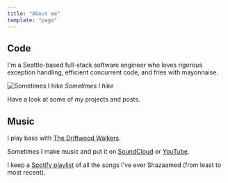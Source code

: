 ```yaml
---
title: "About me"
template: "page"
---
```


## Code

I'm a Seattle-based full-stack software engineer who loves rigorous exception handling, efficient concurrent code, and fries with mayonnaise.

![Sometimes I hike](/media/personal-1.jpg)
*Sometimes I hike*

Have a look at some of my projects and posts.

## Music

I play bass with [The Driftwood Walkers](https://thedriftwoodwalkers.com/).

Sometimes I make music and put it on [SoundCloud](https://soundcloud.com/jonathan-mellman) or [YouTube](https://www.youtube.com/channel/UCoKNvLs9j6VBtKww7OsZ_rA/).

I keep a [Spotify playlist](https://open.spotify.com/user/1242727868/playlist/74JYIKcLYVjm5oW2tMXNSH?si=lJQYbfEXTbqyjkl9k77gyw) of all the songs I've ever Shazaamed (from least to most recent).
